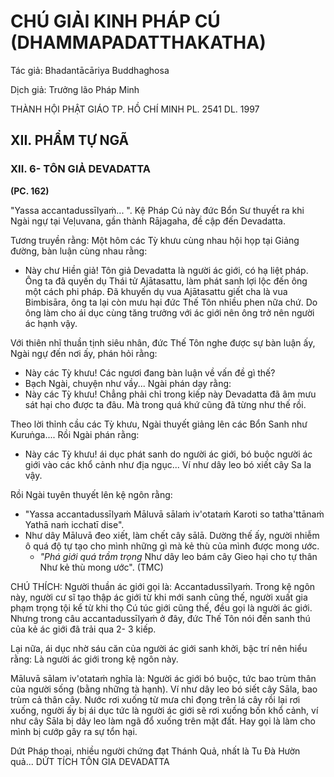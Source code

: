 # CHÚ GIẢI KINH PHÁP CÚ (DHAMMAPADATTHAKATHA)

Tác giả: Bhadantācāriya Buddhaghosa

Dịch giả: Trưởng lão Pháp Minh

THÀNH HỘI PHẬT GIÁO TP. HỒ CHÍ MINH
PL. 2541 DL. 1997

## XII. PHẨM TỰ NGÃ

### XII. 6- TÔN GIẢ DEVADATTA

**(PC. 162)**

"Yassa accantadussīlyaṁ... ". Kệ Pháp Cú này đức Bổn Sư thuyết ra khi Ngài ngự tại Veḷuvana, gần thành Rājagaha, đề cập đến Devadatta.

Tương truyền rằng: Một hôm các Tỳ khưu cùng nhau hội họp tại Giảng đường, bàn luận cùng nhau rằng:

- Này chư Hiền giả! Tôn giả Devadatta là người ác giới, có hạ liệt pháp. Ông ta đã quyến dụ
  Thái tử Ajātasattu, làm phát sanh lợi lộc đến ông một cách phi pháp. Đã khuyến dụ vua Ajātasattu giết cha là vua Bimbisāra, ông ta lại còn mưu hại đức Thế Tôn nhiều phen nữa chứ. Do ông làm cho ái dục cùng tăng trưởng với ác giới nên ông trở nên người ác hạnh vậy.

Với thiên nhĩ thuần tịnh siêu nhân, đức Thế Tôn nghe được sự bàn luận ấy, Ngài ngự đến nơi ấy, phán hỏi rằng:

- Này các Tỳ khưu! Các ngươi đang bàn luận về vấn đề gì thế?
- Bạch Ngài, chuyện như vầy...
  Ngài phán dạy rằng:
- Này các Tỳ khưu! Chẳng phải chỉ trong kiếp này Devadatta đã âm mưu sát hại cho được ta đâu. Mà trong quá khứ cũng đã từng như thế rồi.

Theo lời thỉnh cầu các Tỳ khưu, Ngài thuyết giảng lên các Bổn Sanh như Kuruṅga.... Rồi Ngài phán rằng:

- Này các Tỳ khưu! ái dục phát sanh do người ác giới, bó buộc người ác giới vào các khổ cảnh như địa ngục... Ví như dây leo bó xiết cây Sa la vậy.

Rồi Ngài tuyên thuyết lên kệ ngôn rằng:

- "Yassa accantadussīlyaṁ
  Māluvā sālaṁ iv'otataṁ
  Karoti so tatha'ttānaṁ
  Yathā naṁ icchatī dise".
- Như dây Māluvā đeo xiết, làm chết cây sālā. Dường thế ấy, người nhiễm ô quá độ tự tạo cho mình những gì mà kẻ thù của mình được mong ước.
  - _"Phá giới quá trầm trọng_
    Như dây leo bám cây
    Gieo hại cho tự thân
    Như kẻ thù mong ước". (TMC)

CHÚ THÍCH:
Người thuần ác giới gọi là: Accantadussīlyaṁ.
Trong kệ ngôn này, người cư sĩ tạo thập ác giới từ khi mới sanh cũng thế, người xuất gia phạm trọng tội kể từ khi thọ Cú túc giới cũng thế, đều gọi là người ác giới. Nhưng trong câu accantadussīlyaṁ ở đây, đức Thế Tôn nói đến sanh thú của kẻ ác giới đã trải qua 2- 3 kiếp.

Lại nữa, ái dục nhờ sáu căn của người ác giới sanh khởi, bậc trí nên hiểu rằng: Là người ác giới trong kệ ngôn này.

Māluvā sālam iv'otataṁ nghĩa là: Người ác giới bó buộc, tức bao trùm thân của người sống (bằng những tà hạnh). Ví như dây leo bó siết cây Sāla, bao trùm cả thân cây. Nước rơi xuống từ mưa chỉ đọng trên lá cây rồi lại rơi xuống, người ấy bị ái dục tức là người ác giới sẽ rơi xuống bốn khổ cảnh, ví như cây Sāla bị dây leo làm ngã đổ xuống trên mặt đất. Hay gọi là làm cho mình bị cướp gây ra sự tổn hại.

Dứt Pháp thoại, nhiều người chứng đạt Thánh Quả, nhất là Tu Đà Hườn quả...
DỨT TÍCH TÔN GIA DEVADATTA
